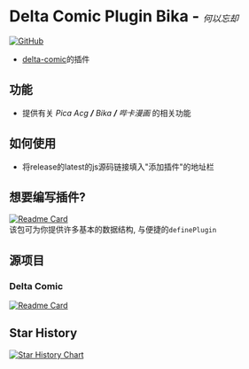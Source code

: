 # Delta Comic Plugin Bika - _<span style="font-weight: lighter;font-size:16px">何以忘却</span>_

[![GitHub](https://img.shields.io/github/license/wenxig/delta-comic-plugin-bika)](https://raw.githubusercontent.com/wenxig/delta-comic-plugin-bika/main/LICENSE)

- [delta-comic](https://github.com/wenxig/delta-comic)的插件

## 功能

- 提供有关 _Pica Acg **/** Bika **/** 哔卡漫画_ 的相关功能

## 如何使用

- 将release的latest的js源码链接填入"添加插件"的地址栏

## 想要编写插件?

 [![Readme Card](https://github-readme-stats.vercel.app/api/pin/?username=wenxig&repo=delta-comic-core)](https://github.com/wenxig/delta-comic-core)  
 该包可为你提供许多基本的数据结构, 与便捷的`definePlugin`

## 源项目

### Delta Comic

   [![Readme Card](https://github-readme-stats.vercel.app/api/pin/?username=wenxig&repo=delta-comic)](https://github.com/wenxig/delta-comic)  

## Star History

[![Star History Chart](https://api.star-history.com/svg?repos=wenxig/delta-comic-plugin-bika&type=Date)](https://www.star-history.com/#wenxig/delta-comic-plugin-bika&Date)
